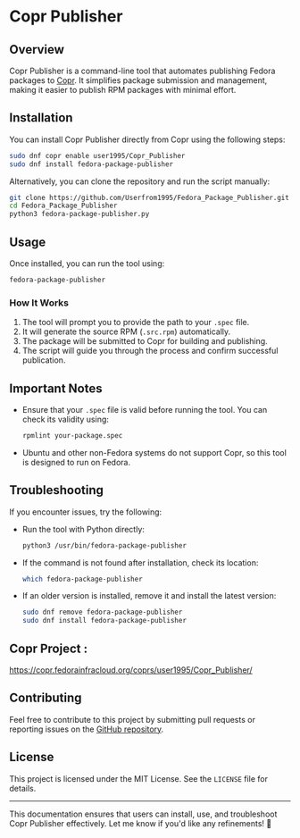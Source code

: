 # Copr Publisher

## Overview
Copr Publisher is a command-line tool that automates publishing Fedora packages to [Copr](https://copr.fedorainfracloud.org/). It simplifies package submission and management, making it easier to publish RPM packages with minimal effort.

## Installation
You can install Copr Publisher directly from Copr using the following steps:

```sh
sudo dnf copr enable user1995/Copr_Publisher
sudo dnf install fedora-package-publisher
```

Alternatively, you can clone the repository and run the script manually:

```sh
git clone https://github.com/Userfrom1995/Fedora_Package_Publisher.git
cd Fedora_Package_Publisher
python3 fedora-package-publisher.py
```

## Usage
Once installed, you can run the tool using:

```sh
fedora-package-publisher
```

### How It Works
1. The tool will prompt you to provide the path to your `.spec` file.
2. It will generate the source RPM (`.src.rpm`) automatically.
3. The package will be submitted to Copr for building and publishing.
4. The script will guide you through the process and confirm successful publication.

## Important Notes
- Ensure that your `.spec` file is valid before running the tool. You can check its validity using:
  ```sh
  rpmlint your-package.spec
  ```
- Ubuntu and other non-Fedora systems do not support Copr, so this tool is designed to run on Fedora.

## Troubleshooting
If you encounter issues, try the following:
- Run the tool with Python directly:
  ```sh
  python3 /usr/bin/fedora-package-publisher
  ```
- If the command is not found after installation, check its location:
  ```sh
  which fedora-package-publisher
  ```
- If an older version is installed, remove it and install the latest version:
  ```sh
  sudo dnf remove fedora-package-publisher
  sudo dnf install fedora-package-publisher
  ```
  
## Copr Project :
https://copr.fedorainfracloud.org/coprs/user1995/Copr_Publisher/

## Contributing
Feel free to contribute to this project by submitting pull requests or reporting issues on the [GitHub repository](https://github.com/Userfrom1995/Fedora_Package_Publisher).

## License
This project is licensed under the MIT License. See the `LICENSE` file for details.

---
This documentation ensures that users can install, use, and troubleshoot Copr Publisher effectively. Let me know if you'd like any refinements! 🚀

